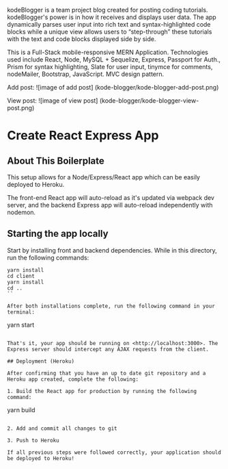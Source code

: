 kodeBlogger is a team project blog created for posting coding tutorials. kodeBlogger's power is in how it receives and displays user data. The app dynamically parses user input into rich text and syntax-highlighted code blocks while a unique view allows users to “step-through” these tutorials with the text and code blocks displayed side by side.

This is a Full-Stack mobile-responsive MERN Application.  Technologies used include React, Node, MySQL + Sequelize, Express, Passport for Auth., Prism for syntax highlighting, Slate for user input, tinymce for comments, nodeMailer,  Bootstrap, JavaScript. MVC design pattern. 

Add post:
![image of add post]
(kode-blogger/kode-blogger-add-post.png)

View post:
![image of view post]
(kode-blogger/kode-blogger-view-post.png)



# Create React Express App

## About This Boilerplate

This setup allows for a Node/Express/React app which can be easily deployed to Heroku.

The front-end React app will auto-reload as it's updated via webpack dev server, and the backend Express app will auto-reload independently with nodemon.

## Starting the app locally

Start by installing front and backend dependencies. While in this directory, run the following commands:

```
yarn install
cd client
yarn install
cd ..
``

After both installations complete, run the following command in your terminal:

```
yarn start
```

That's it, your app should be running on <http://localhost:3000>. The Express server should intercept any AJAX requests from the client.

## Deployment (Heroku)

After confirming that you have an up to date git repository and a Heroku app created, complete the following:

1. Build the React app for production by running the following command:

```
yarn build
```

2. Add and commit all changes to git

3. Push to Heroku

If all previous steps were followed correctly, your application should be deployed to Heroku!
